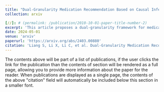 ```yaml
---
title: "Dual-Granularity Medication Recommendation Based on Causal Inference"
collection: arxiv

[//]: # (permalink: /publication/2010-10-01-paper-title-number-2)
excerpt: 'This article proposes a dual-granularity framework for medication recommendation that utilizes causal inference to combine molecular-level and entity-level relationships, and designs a causality-based bias correction approach.'
date: 2024-05-01
venue: 'arxiv'
paperurl: 'https://arxiv.org/abs/2403.00880'
citation: 'Liang S, Li X, Li C, et al. Dual-Granularity Medication Recommendation Based on Causal Inference[J]. arXiv preprint arXiv:2403.00880, 2024.'
---
```


The contents above will be part of a list of publications, if the user clicks the link for the publication than the contents of section will be rendered as a full page, allowing you to provide more information about the paper for the reader. When publications are displayed as a single page, the contents of the above "citation" field will automatically be included below this section in a smaller font.
